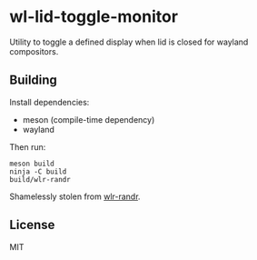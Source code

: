 # wl-lid-toggle-monitor

Utility to toggle a defined display when lid is closed for wayland compositors.


## Building

Install dependencies:

* meson (compile-time dependency)
* wayland

Then run:
```
meson build
ninja -C build
build/wlr-randr
```

Shamelessly stolen from [wlr-randr](https://sr.ht/~emersion/wlr-randr/).

## License

MIT
